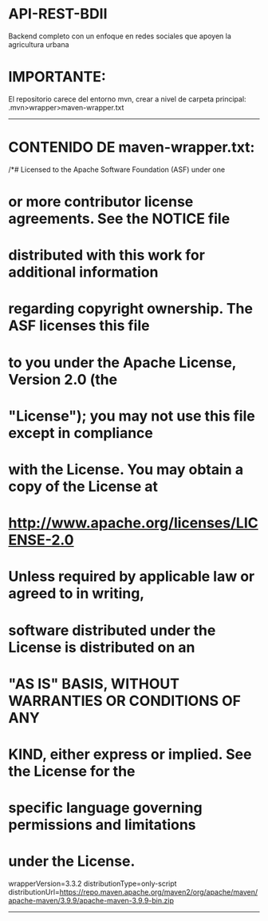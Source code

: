 # API-REST-BDII
Backend completo con un enfoque en redes sociales que apoyen la agricultura urbana

# IMPORTANTE:
El repositorio carece del entorno mvn, crear a nivel de carpeta principal:
.mvn>wrapper>maven-wrapper.txt


-----------------------------------------------------------------------------------------------------------------
# CONTENIDO DE maven-wrapper.txt:

/*# Licensed to the Apache Software Foundation (ASF) under one
# or more contributor license agreements.  See the NOTICE file
# distributed with this work for additional information
# regarding copyright ownership.  The ASF licenses this file
# to you under the Apache License, Version 2.0 (the
# "License"); you may not use this file except in compliance
# with the License.  You may obtain a copy of the License at
#
#   http://www.apache.org/licenses/LICENSE-2.0
#
# Unless required by applicable law or agreed to in writing,
# software distributed under the License is distributed on an
# "AS IS" BASIS, WITHOUT WARRANTIES OR CONDITIONS OF ANY
# KIND, either express or implied.  See the License for the
# specific language governing permissions and limitations
# under the License.
wrapperVersion=3.3.2
distributionType=only-script
distributionUrl=https://repo.maven.apache.org/maven2/org/apache/maven/apache-maven/3.9.9/apache-maven-3.9.9-bin.zip

----------------------------------------------------------------------------------------------------------------


